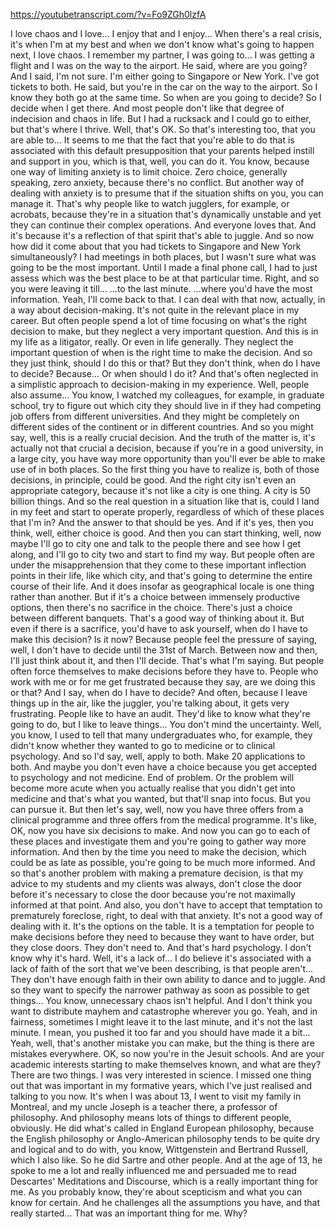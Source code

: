 https://youtubetranscript.com/?v=Fo9ZGh0lzfA

 I love chaos and I love... I enjoy that and I enjoy... When there's a real crisis, it's when I'm at my best and when we don't know what's going to happen next, I love chaos. I remember my partner, I was going to... I was getting a flight and I was on the way to the airport. He said, where are you going? And I said, I'm not sure. I'm either going to Singapore or New York. I've got tickets to both. He said, but you're in the car on the way to the airport. So I know they both go at the same time. So when are you going to decide? So I decide when I get there. And most people don't like that degree of indecision and chaos in life. But I had a rucksack and I could go to either, but that's where I thrive. Well, that's OK. So that's interesting too, that you are able to... It seems to me that the fact that you're able to do that is associated with this default presupposition that your parents helped instill and support in you, which is that, well, you can do it. You know, because one way of limiting anxiety is to limit choice. Zero choice, generally speaking, zero anxiety, because there's no conflict. But another way of dealing with anxiety is to presume that if the situation shifts on you, you can manage it. That's why people like to watch jugglers, for example, or acrobats, because they're in a situation that's dynamically unstable and yet they can continue their complex operations. And everyone loves that. And it's because it's a reflection of that spirit that's able to juggle. And so now how did it come about that you had tickets to Singapore and New York simultaneously? I had meetings in both places, but I wasn't sure what was going to be the most important. Until I made a final phone call, I had to just assess which was the best place to be at that particular time. Right, and so you were leaving it till... ...to the last minute. ...where you'd have the most information. Yeah, I'll come back to that. I can deal with that now, actually, in a way about decision-making. It's not quite in the relevant place in my career. But often people spend a lot of time focusing on what's the right decision to make, but they neglect a very important question. And this is in my life as a litigator, really. Or even in life generally. They neglect the important question of when is the right time to make the decision. And so they just think, should I do this or that? But they don't think, when do I have to decide? Because... Or when should I do it? And that's often neglected in a simplistic approach to decision-making in my experience. Well, people also assume... You know, I watched my colleagues, for example, in graduate school, try to figure out which city they should live in if they had competing job offers from different universities. And they might be completely on different sides of the continent or in different countries. And so you might say, well, this is a really crucial decision. And the truth of the matter is, it's actually not that crucial a decision, because if you're in a good university, in a large city, you have way more opportunity than you'll ever be able to make use of in both places. So the first thing you have to realize is, both of those decisions, in principle, could be good. And the right city isn't even an appropriate category, because it's not like a city is one thing. A city is 50 billion things. And so the real question in a situation like that is, could I land in my feet and start to operate properly, regardless of which of these places that I'm in? And the answer to that should be yes. And if it's yes, then you think, well, either choice is good. And then you can start thinking, well, now maybe I'll go to city one and talk to the people there and see how I get along, and I'll go to city two and start to find my way. But people often are under the misapprehension that they come to these important inflection points in their life, like which city, and that's going to determine the entire course of their life. And it does insofar as geographical locale is one thing rather than another. But if it's a choice between immensely productive options, then there's no sacrifice in the choice. There's just a choice between different banquets. That's a good way of thinking about it. But even if there is a sacrifice, you'd have to ask yourself, when do I have to make this decision? Is it now? Because people feel the pressure of saying, well, I don't have to decide until the 31st of March. Between now and then, I'll just think about it, and then I'll decide. That's what I'm saying. But people often force themselves to make decisions before they have to. People who work with me or for me get frustrated because they say, are we doing this or that? And I say, when do I have to decide? And often, because I leave things up in the air, like the juggler, you're talking about, it gets very frustrating. People like to have an audit. They'd like to know what they're going to do, but I like to leave things... You don't mind the uncertainty. Well, you know, I used to tell that many undergraduates who, for example, they didn't know whether they wanted to go to medicine or to clinical psychology. And so I'd say, well, apply to both. Make 20 applications to both. And maybe you don't even have a choice because you get accepted to psychology and not medicine. End of problem. Or the problem will become more acute when you actually realise that you didn't get into medicine and that's what you wanted, but that'll snap into focus. But you can pursue it. But then let's say, well, now you have three offers from a clinical programme and three offers from the medical programme. It's like, OK, now you have six decisions to make. And now you can go to each of these places and investigate them and you're going to gather way more information. And then by the time you need to make the decision, which could be as late as possible, you're going to be much more informed. And so that's another problem with making a premature decision, is that my advice to my students and my clients was always, don't close the door before it's necessary to close the door because you're not maximally informed at that point. And also, you don't have to accept that temptation to prematurely foreclose, right, to deal with that anxiety. It's not a good way of dealing with it. It's the options on the table. It is a temptation for people to make decisions before they need to because they want to have order, but they close doors. They don't need to. And that's hard psychology. I don't know why it's hard. Well, it's a lack of... I do believe it's associated with a lack of faith of the sort that we've been describing, is that people aren't... They don't have enough faith in their own ability to dance and to juggle. And so they want to specify the narrower pathway as soon as possible to get things... You know, unnecessary chaos isn't helpful. And I don't think you want to distribute mayhem and catastrophe wherever you go. Yeah, and in fairness, sometimes I might leave it to the last minute, and it's not the last minute. I mean, you pushed it too far and you should have made it a bit... Yeah, well, that's another mistake you can make, but the thing is there are mistakes everywhere. OK, so now you're in the Jesuit schools. And are your academic interests starting to make themselves known, and what are they? There are two things. I was very interested in science. I missed one thing out that was important in my formative years, which I've just realised and talking to you now. It's when I was about 13, I went to visit my family in Montreal, and my uncle Joseph is a teacher there, a professor of philosophy. And philosophy means lots of things to different people, obviously. He did what's called in England European philosophy, because the English philosophy or Anglo-American philosophy tends to be quite dry and logical and to do with, you know, Wittgenstein and Bertrand Russell, which I also like. So he did Sartre and other people. And at the age of 13, he spoke to me a lot and really influenced me and persuaded me to read Descartes' Meditations and Discourse, which is a really important thing for me. As you probably know, they're about scepticism and what you can know for certain. And he challenges all the assumptions you have, and that really started... That was an important thing for me. Why?